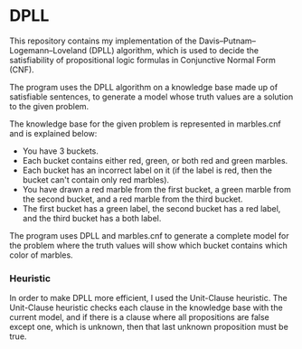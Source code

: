 # DPLL

This repository contains my implementation of the Davis–Putnam–Logemann–Loveland (DPLL) algorithm, which is used to decide the satisfiability of propositional logic formulas in Conjunctive Normal Form (CNF).

The program uses the DPLL algorithm on a knowledge base made up of satisfiable sentences, to generate a model whose truth values are a solution to the given problem.

The knowledge base for the given problem is represented in marbles.cnf and is explained below:
  - You have 3 buckets.
  - Each bucket contains either red, green, or both red and green marbles.
  - Each bucket has an incorrect label on it (if the label is red, then the bucket can't contain only red marbles).
  - You have drawn a red marble from the first bucket, a green marble from the second bucket, and a red marble from the third bucket.
  - The first bucket has a green label, the second bucket has a red label, and the third bucket has a both label.

The program uses DPLL and marbles.cnf to generate a complete model for the problem where the truth values will show which bucket contains which color of marbles.

### Heuristic

In order to make DPLL more efficient, I used the Unit-Clause heuristic. The Unit-Clause heuristic checks each clause in the knowledge base with the current model, and if there is a clause where all propositions are false except one, which is unknown, then that last unknown proposition must be true.
